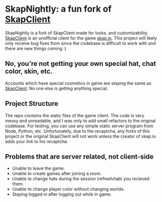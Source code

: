 # SkapNightly: a fun fork of [SkapClient](https://nky5223.github.io/SkapClient)
SkapNightly is a fork of SkapClient made for looks, and customizability. [SkapClient](https://nky5223.github.io/SkapClient) is an unofficial client for the game [skap.io](https://skap.io). This project will likely only receive bug fixes from since the codebase is difficult to work with and there are new things coming :)

## No, you're not getting your own special hat, chat color, skin, etc.
Accounts which have special cosmetics in game are staying the same as [SkapClient](https://nky5223.github.io/SkapClient). No one else is getting anything special.

## Project Structure
The repo contains the static files of the game client. The code is very messy and unreadable, and I was only to add small refactors to the original codebase. For testing, you can use any simple static server program from Node, Python, etc. Unfortunately, due to the recaptcha, any forks of this project or the original SkapClient will not work unless the creator of skap.io adds your link to his recaptcha.

## Problems that are server related, not client-side
- Unable to leave the game.
- Unable to create games after joining a room.
- Unable to change hats during the session (refresh/tab) you recieved them.
- Unable to change player color without changing worlds.
- Staying logged in after logging out while in game.